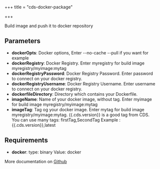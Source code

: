 +++
title = "cds-docker-package"

+++

Build image and push it to docker repository

## Parameters

* **dockerOpts**: Docker options, Enter --no-cache --pull if you want for example
* **dockerRegistry**: Docker Registry. Enter myregistry for build image myregistry/myimage:mytag
* **dockerRegistryPassword**: Docker Registry Password. Enter password to connect on your docker registry.
* **dockerRegistryUsername**: Docker Registry Username. Enter username to connect on your docker registry.
* **dockerfileDirectory**: Directory which contains your Dockerfile.
* **imageName**: Name of your docker image, without tag. Enter myimage for build image myregistry/myimage:mytag
* **imageTag**: Tag og your docker image.
Enter mytag for build image myregistry/myimage:mytag. {{.cds.version}} is a good tag from CDS.
You can use many tags: firstTag,SecondTag
Example : {{.cds.version}},latest


## Requirements

* **docker**: type: binary Value: docker


More documentation on [Github](https://github.com/ovh/cds/tree/master/contrib/actions/cds-docker-package.yaml)


